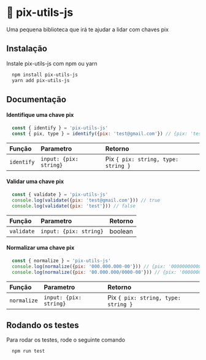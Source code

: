 
# 💸 pix-utils-js

Uma pequena biblioteca que irá te ajudar a lidar com chaves pix




## Instalação

Instale pix-utils-js com npm ou yarn

```bash
  npm install pix-utils-js
  yarn add pix-utils-js
```
    
## Documentação

#### Identifique uma chave pix

```js
  const { identify } = 'pix-utils-js'
  const { pix, type } = identify({pix: 'test@gmail.com'}) // {pix: 'test@gmail.com', type: 'email'}
```

| Função   | Parametro       | Retorno                           |
| :---------- | :--------- | :---------------------------------- |
| `identify` | `input: {pix: string}` | Pix `{ pix: string, type: string }` |

#### Validar uma chave pix

```js
  const { validate } = 'pix-utils-js'
  console.log(validate({pix: 'test@gmail.com'})) // true
  console.log(validate({pix: 'test'})) // false
  ```

| Função   | Parametro       | Retorno                           |
| :---------- | :--------- | :---------------------------------- |
| `validate` | `input: {pix: string}` | boolean |

#### Normalizar uma chave pix

```js
  const { normalize } = 'pix-utils-js'
  console.log(normalize({pix: '000.000.000-00'})) // {pix: '00000000000', type: 'cpf'}
  console.log(normalize({pix: '00.000.000/0000-00'})) // {pix: '00000000000000', type: 'cnpj'}
  ```

| Função   | Parametro       | Retorno                           |
| :---------- | :--------- | :---------------------------------- |
| `normalize` | `input: {pix: string}` | Pix `{ pix: string, type: string }` |



## Rodando os testes

Para rodar os testes, rode o seguinte comando

```bash
  npm run test
```

